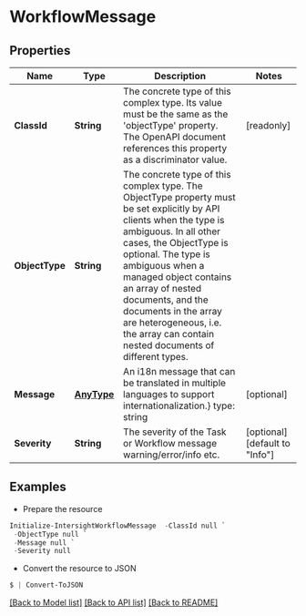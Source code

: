 # WorkflowMessage
## Properties

Name | Type | Description | Notes
------------ | ------------- | ------------- | -------------
**ClassId** | **String** | The concrete type of this complex type. Its value must be the same as the &#39;objectType&#39; property. The OpenAPI document references this property as a discriminator value. | [readonly] 
**ObjectType** | **String** | The concrete type of this complex type. The ObjectType property must be set explicitly by API clients when the type is ambiguous. In all other cases, the  ObjectType is optional.  The type is ambiguous when a managed object contains an array of nested documents, and the documents in the array are heterogeneous, i.e. the array can contain nested documents of different types. | 
**Message** | [**AnyType**](.md) | An i18n message that can be translated in multiple languages to support internationalization.} type: string | [optional] 
**Severity** | **String** | The severity of the Task or Workflow message warning/error/info etc. | [optional] [default to "Info"]

## Examples

- Prepare the resource
```powershell
Initialize-IntersightWorkflowMessage  -ClassId null `
 -ObjectType null `
 -Message null `
 -Severity null
```

- Convert the resource to JSON
```powershell
$ | Convert-ToJSON
```

[[Back to Model list]](../README.md#documentation-for-models) [[Back to API list]](../README.md#documentation-for-api-endpoints) [[Back to README]](../README.md)

